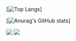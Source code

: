 [![Top Langs](https://github-readme-stats.vercel.app/api/top-langs/?username=pjiin22)]

[![Anurag's GitHub stats](https://github-readme-stats.vercel.app/api?username=pjiin22)]

<img src="https://img.shields.io/badge/MySQL-4479A1?style=for-the-badge&logo=MySQL&logoColor=white">
<img src="https://img.shields.io/badge/PYTHON -  F7DF1E ?style=for-the-badge&logo=PYTHON &logoColor=white">


